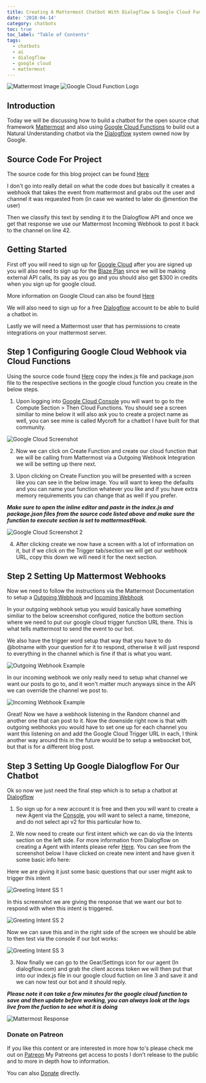 ```yaml
---
title: Creating A Mattermost Chatbot With Dialogflow & Google Cloud Functions
date: '2018-04-14'
category: chatbots
toc: true
toc_label: "Table of Contents"
tags:
  - chatbots
  - ai
  - dialogflow
  - google cloud
  - mattermost
---
```

![Mattermost Image](/assets/images/mattermost.jpg) ![Google Cloud Function Logo](/assets/images/cloud_function.png)

## Introduction
Today we will be discussing how to build a chatbot for the open source chat framework [Mattermost](https://about.mattermost.com/) and also using [Google Cloud Functions](https://cloud.google.com/functions/) to build out a Natural Understanding chatbot via the [Dialogflow](https://dialogflow.com/) system owned now by Google.

## Source Code For Project
The source code for this blog project can be found [Here](https://github.com/Geeked-Out-Solutions/blog-chatbot/tree/master/google-cloud)

I don't go into really detail on what the code does but basically it creates a webhook that takes the event from mattermost and grabs out the user and channel it was requested from (in case we wanted to later do @mention the user)

Then we classify this text by sending it to the Dialogflow API and once we get that response we use our Mattermost Incoming Webhook to post it back to the channel on line 42.

## Getting Started
First off you will need to sign up for [Google Cloud](https://cloud.google.com/) after you are signed up you will also need to sign up for the [Blaze Plan](https://firebase.google.com/pricing/) since we will be making external API calls, its pay as you go and you should also get $300 in credits when you sign up for google cloud.

More information on Google Cloud can also be found [Here](https://cloud.google.com/getting-started/)

We will also need to sign up for a free [Dialogflow](https://dialogflow.com/) account to be able to build a chatbot in.

Lastly we will need a Mattermost user that has permissions to create integrations on your mattermost server.

## Step 1 Configuring Google Cloud Webhook via Cloud Functions
Using the source code found [Here](https://github.com/Geeked-Out-Solutions/blog-chatbot/tree/master/google-cloud) copy the index.js file and package.json file to the respective sections in the google cloud function you create in the below steps.

1. Upon logging into [Google Cloud Console](https://console.cloud.google.com) you will want to go to the Compute Section > Then Cloud Functions.  You should see a screen similiar to mine below it will also ask you to create a project name as well, you can see mine is called Mycroft for a chatbot I have built for that community.

![Google Cloud Screenshot](/assets/images/cloud_function_step1.JPG)

2. Now we can click on Create Function and create our cloud function that we will be calling from Mattermost via a Outgoing Webhook Integration we will be setting up there next.

3. Upon clicking on Create Function you will be presented with a screen like you can see in the below image.  You will want to keep the defaults and you can name your function whatever you like and if you have extra memory requirements you can change that as well if you prefer.

***Make sure to open the inline editor and paste in the index.js and package.json files from the source code listed above and make sure the function to execute section is set to mattermostHook.***

![Google Cloud Screenshot 2](/assets/images/cloud_function_step2.JPG)

4. After clicking create we now have a screen with a lot of information on it, but if we click on the Trigger tab/section we will get our webhook URL, copy this down we will need it for the next section.

## Step 2 Setting Up Mattermost Webhooks
Now we need to follow the instructions via the Mattermost Documentation to setup a [Outgoing Webhook](https://docs.mattermost.com/developer/webhooks-outgoing.html) and [Incoming Webhook](https://docs.mattermost.com/developer/webhooks-incoming.html)

In your outgoing webhook setup you would basically have something similiar to the below screenshot configured, notice the bottom section where we need to put our google cloud trigger function URL there.  This is what tells mattermost to send the event to our bot.

We also have the trigger word setup that way that you have to do @botname with your question for it to respond, otherwise it will just respond to everything in the channel which is fine if that is what you want.

![Outgoing Webhook Example](/assets/images/outgoing_webhook.JPG)


In our incoming webhook we only really need to setup what channel we want our posts to go to, and it won't matter much anyways since in the API we can override the channel we post to.

![Incoming Webhook Example](/assets/images/incoming_webhook.JPG)

Great!  Now we have a webhook listening in the Random channel and another one that can post to it.  Now the downside right now is that with outgoing webhooks you would have to set one up for each channel you want this listening on and add the Google Cloud Trigger URL in each, I think another way around this in the future would be to setup a websocket bot, but that is for a different blog post.

## Step 3 Setting Up Google Dialogflow For Our Chatbot
Ok so now we just need the final step which is to setup a chatbot at [Dialogflow](https://dialogflow.com/)

1. So sign up for a new account it is free and then you will want to create a new Agent via the [Console](https://console.dialogflow.com/api-client/#/newAgent), you will want to select a name, timezone, and do not select api v2 for this particular how to.

2. We now need to create our first intent which we can do via the Intents section on the left side.  For more information from Dialogflow on creating a Agent with intents please refer [Here](https://dialogflow.com/docs/getting-started/building-your-first-agent).  You can see from the screenshot below I have clicked on create new intent and have given it some basic info here:


Here we are giving it just some basic questions that our user might ask to trigger this intent

![Greeting Intent SS 1](/assets/images/greet_intent_1.JPG)

In this screenshot we are giving the response that we want our bot to respond with when this intent is triggered.

![Greeting Intent SS 2](/assets/images/greet_intent_2.JPG)

Now we can save this and in the right side of the screen we should be able to then test via the console if our bot works:

![Greeting Intent SS 3](/assets/images/greet_intent_3.JPG)

3. Now finally we can go to the Gear/Settings icon for our agent (In dialogflow.com) and grab the client access token we will then put that into our index.js file in our google cloud fuction on line 3 and save it and we can now test our bot and it should reply.

***Please note it can take a few minutes for the google cloud function to save and then update before working, you can always look at the logs live from the fuction to see what it is doing***

![Mattermost Response](/assets/images/mattermost_response.JPG)

### Donate on Patreon
If you like this content or are interested in more how to's please check me out on [Patreon](https://www.patreon.com/Geekedoutsol) My Patreons get access to posts I don't release to the public and to more in depth how to information.

You can also [Donate](https://www.paypal.com/cgi-bin/webscr?cmd=_donations&business=brianhh1230%40gmail%2ecom&lc=US&item_name=Geeked%20Out%20Solutions&no_note=0&cn=Add%20special%20instructions%20to%20the%20seller%3a&no_shipping=1&currency_code=USD&bn=PP%2dDonationsBF%3abtn_donateCC_LG%2egif%3aNonHosted) directly.
